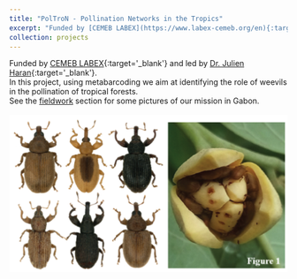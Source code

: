 ```yaml
---
title: "PolTroN - Pollination Networks in the Tropics"
excerpt: "Funded by [CEMEB LABEX](https://www.labex-cemeb.org/en){:target='_blank'} and led by [Dr. Julien Haran](https://julienharan.wixsite.com/jharan){:target='_blank'}.<br/>In this project, using metabarcoding we aim at identifying the role of weevils in the pollination of tropical forests.<br/>See the [fieldwork](/fieldwork/#gabon-2023) section for some pictures of our mission in Gabon.<br/><br/><img src='/images/Poltron-project-1.png' width='500'>"
collection: projects
---
```


Funded by [CEMEB LABEX](https://www.labex-cemeb.org/en){:target='_blank'} and led by [Dr. Julien Haran](https://julienharan.wixsite.com/jharan){:target='_blank'}.<br/>In this project, using metabarcoding we aim at identifying the role of weevils in the pollination of tropical forests.<br/>See the [fieldwork](/fieldwork/#gabon-2023) section for some pictures of our mission in Gabon.<br/><br/><img src='/images/Poltron-project-1.png'>
